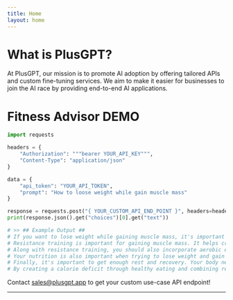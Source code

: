 ```yaml
---
title: Home
layout: home
---
```


# What is PlusGPT?
At PlusGPT, our mission is to promote AI adoption by offering tailored APIs and custom fine-tuning services. We aim to make it easier for businesses to join the AI race by providing end-to-end AI applications. 

# Fitness Advisor DEMO
```python
import requests

headers = {
    "Authorization": """bearer YOUR_API_KEY""",
    "Content-Type": "application/json"
}

data = {
    "api_token": "YOUR_API_TOKEN",
    "prompt": "How to loose weight while gain muscle mass"
}

response = requests.post("{ YOUR_CUSTOM_API_END_POINT }", headers=headers, json=data, timeout=70)
print(response.json().get("choices")[0].get("text"))

# >> ## Example Output ##
# If you want to lose weight while gaining muscle mass, it's important to focus on your diet and exercise routine. To reach your goals, you'll need to create a calorie deficit, meaning that you consume fewer calories than you expend. To do this, you should combine healthy eating with a regular exercise routine that includes both resistance (weight) training and aerobic (cardio) exercises. 
# Resistance training is important for gaining muscle mass. It helps create a stimulus for your muscles to grow and helps you burn calories and fat. To lose weight while building muscle, you should focus on compound exercises, such as squats, deadlifts, and bench press. Aim to do three to four sets of eight to twelve repetitions of each exercise with a weight that is challenging enough to fatigue your muscles.
# Along with resistance training, you should also incorporate aerobic exercise into your routine. Cardio exercises such as running, cycling, swimming, and walking can help you burn calories and build muscle. Aim to do at least 30 minutes of cardio exercises three to four times a week.
# Your nutrition is also important when trying to lose weight and gain muscle mass. Eating enough protein is essential for muscle growth and repair. Aim for 1.2 to 2.0 grams of protein per kilogram of body weight each day. Additionally, make sure to get enough healthy fats and carbohydrates to fuel your workouts and help your body recover.
# Finally, it's important to get enough rest and recovery. Your body needs time to repair and rebuild muscle after resistance training. Aim for at least seven to nine hours of sleep per night and make sure to take breaks between workouts.
# By creating a calorie deficit through healthy eating and combining resistance and aerobic exercises, you can lose weight while gaining muscle mass.
```
Contact sales@plusgpt.app to get your custom use-case API endpoint!

----

[OpenAI]:https://openai.com/
[Hugging Face]:https://huggingface.co/
[Liner.ai]:https://liner.ai/
